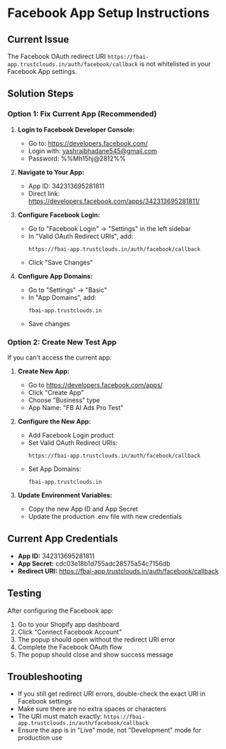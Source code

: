 # Facebook App Setup Instructions

## Current Issue
The Facebook OAuth redirect URI `https://fbai-app.trustclouds.in/auth/facebook/callback` is not whitelisted in your Facebook App settings.

## Solution Steps

### Option 1: Fix Current App (Recommended)
1. **Login to Facebook Developer Console:**
   - Go to: https://developers.facebook.com/
   - Login with: yashrajbhadane545@gmail.com
   - Password: %%Mh15hj@2812%%

2. **Navigate to Your App:**
   - App ID: 342313695281811
   - Direct link: https://developers.facebook.com/apps/342313695281811/

3. **Configure Facebook Login:**
   - Go to "Facebook Login" → "Settings" in the left sidebar
   - In "Valid OAuth Redirect URIs", add:
     ```
     https://fbai-app.trustclouds.in/auth/facebook/callback
     ```
   - Click "Save Changes"

4. **Configure App Domains:**
   - Go to "Settings" → "Basic"
   - In "App Domains", add:
     ```
     fbai-app.trustclouds.in
     ```
   - Save changes

### Option 2: Create New Test App
If you can't access the current app:

1. **Create New App:**
   - Go to https://developers.facebook.com/apps/
   - Click "Create App"
   - Choose "Business" type
   - App Name: "FB AI Ads Pro Test"

2. **Configure the New App:**
   - Add Facebook Login product
   - Set Valid OAuth Redirect URIs:
     ```
     https://fbai-app.trustclouds.in/auth/facebook/callback
     ```
   - Set App Domains:
     ```
     fbai-app.trustclouds.in
     ```

3. **Update Environment Variables:**
   - Copy the new App ID and App Secret
   - Update the production .env file with new credentials

## Current App Credentials
- **App ID:** 342313695281811
- **App Secret:** cdc03e18b1d755adc28575a54c7156db
- **Redirect URI:** https://fbai-app.trustclouds.in/auth/facebook/callback

## Testing
After configuring the Facebook app:
1. Go to your Shopify app dashboard
2. Click "Connect Facebook Account"
3. The popup should open without the redirect URI error
4. Complete the Facebook OAuth flow
5. The popup should close and show success message

## Troubleshooting
- If you still get redirect URI errors, double-check the exact URI in Facebook settings
- Make sure there are no extra spaces or characters
- The URI must match exactly: `https://fbai-app.trustclouds.in/auth/facebook/callback`
- Ensure the app is in "Live" mode, not "Development" mode for production use